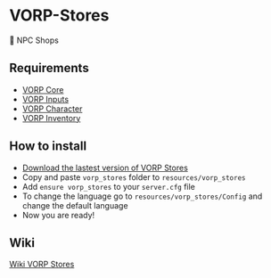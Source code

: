 # VORP-Stores
🛒 NPC Shops

## Requirements
- [VORP Core](https://github.com/VORPCORE/VORP-Core/releases)
- [VORP Inputs](https://github.com/VORPCORE/VORP-Inputs/releases)
- [VORP Character](https://github.com/VORPCORE/VORP-Character/releases)
- [VORP Inventory](https://github.com/VORPCORE/VORP-Inventory/releases)

## How to install
* [Download the lastest version of VORP Stores](https://github.com/VORPCORE/VORP-Stores/releases)
* Copy and paste ```vorp_stores``` folder to ```resources/vorp_stores```
* Add ```ensure vorp_stores``` to your ```server.cfg``` file
* To change the language go to ```resources/vorp_stores/Config``` and change the default language
* Now you are ready!

## Wiki
[Wiki VORP Stores](http://docs.vorpcore.com:3000/vorp-stores)
